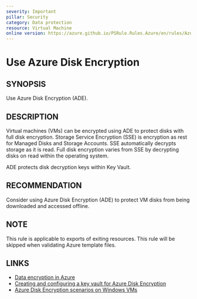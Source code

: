 ```yaml
---
severity: Important
pillar: Security
category: Data protection
resource: Virtual Machine
online version: https://azure.github.io/PSRule.Rules.Azure/en/rules/Azure.VM.ADE/
---
```


# Use Azure Disk Encryption

## SYNOPSIS

Use Azure Disk Encryption (ADE).

## DESCRIPTION

Virtual machines (VMs) can be encrypted using ADE to protect disks with full disk encryption.
Storage Service Encryption (SSE) is encryption as rest for Managed Disks and Storage Accounts.
SSE automatically decrypts storage as it is read.
Full disk encryption varies from SSE by decrypting disks on read within the operating system.

ADE protects disk decryption keys within Key Vault.

## RECOMMENDATION

Consider using Azure Disk Encryption (ADE) to protect VM disks from being downloaded and accessed offline.

## NOTE

This rule is applicable to exports of exiting resources.
This rule will be skipped when validating Azure template files.

## LINKS

- [Data encryption in Azure](https://docs.microsoft.com/azure/architecture/framework/security/design-storage-encryption#data-at-rest)
- [Creating and configuring a key vault for Azure Disk Encryption](https://docs.microsoft.com/azure/virtual-machines/windows/disk-encryption-key-vault)
- [Azure Disk Encryption scenarios on Windows VMs](https://docs.microsoft.com/azure/virtual-machines/windows/disk-encryption-windows)
